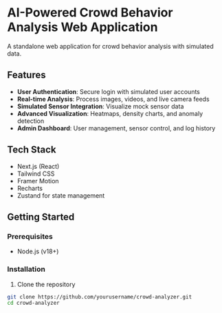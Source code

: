 # AI-Powered Crowd Behavior Analysis Web Application

A standalone web application for crowd behavior analysis with simulated data.

## Features

- **User Authentication**: Secure login with simulated user accounts
- **Real-time Analysis**: Process images, videos, and live camera feeds
- **Simulated Sensor Integration**: Visualize mock sensor data
- **Advanced Visualization**: Heatmaps, density charts, and anomaly detection
- **Admin Dashboard**: User management, sensor control, and log history

## Tech Stack

- Next.js (React)
- Tailwind CSS
- Framer Motion
- Recharts
- Zustand for state management

## Getting Started

### Prerequisites
- Node.js (v18+)

### Installation

1. Clone the repository
```bash
git clone https://github.com/yourusername/crowd-analyzer.git
cd crowd-analyzer


